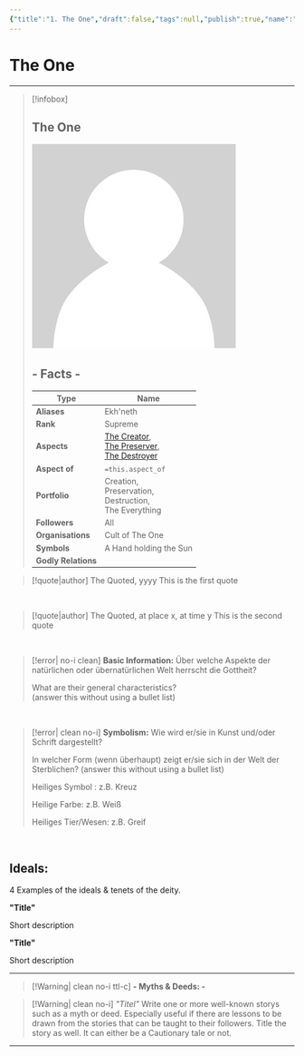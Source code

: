 ```yaml
---
{"title":"1. The One","draft":false,"tags":null,"publish":true,"name":"The One","aliases":"Ekh'neth","organisations":"Cult of The One","rank":"Supreme","symbol":"A Hand holding the Sun","portfolio":"Creation, <br>Preservation, <br>Destruction, <br>The Everything","followers":"All","relations":"","path":"3. Gods & Religion/2. Ekh'neth - The One True God/1. The One.md","permalink":"/3-gods-and-religion/2-ekh-neth-the-one-true-god/1-the-one/","PassFrontmatter":true}
---
```


# The One
---
> [!infobox]
> 
> 
> ## **The One**
> 
> ![../../../NPC_Placeholder.jpg](../../NPC_Placeholder.jpg)
> 
> ## - Facts -
> | Type | Name |
> | ---- | ---- |
> | **Aliases** | Ekh'neth |
> | **Rank** | Supreme |
> | **Aspects** | [The Creator](../3.%20The%20Trinity/2.%20The%20Creator.md), <br>[The Preserver](../3.%20The%20Trinity/3.%20The%20Preserver.md), <br>[The Destroyer](../3.%20The%20Trinity/4.%20The%20Destroyer.md) |
> | **Aspect of** | `=this.aspect_of` |
> | **Portfolio** | Creation, <br>Preservation, <br>Destruction, <br>The Everything |
> | **Followers** | All |
> | **Organisations** | Cult of The One |
> | **Symbols** | A Hand holding the Sun |
> | **Godly Relations** |  |


> [!quote|author] The Quoted, yyyy
> This is the first quote

<br>

> [!quote|author] The Quoted, at place x, at time y
> This is the second quote

<br>

> [!error| no-i clean] **Basic Information:**
> Über welche Aspekte der natürlichen oder übernatürlichen Welt herrscht die Gottheit?
>
> What are their general characteristics?  
> (answer this without using a bullet list)

<br>

> [!error| clean no-i] **Symbolism:**
> Wie wird er/sie in Kunst und/oder Schrift dargestellt?
> 
> In welcher Form (wenn überhaupt) zeigt er/sie sich in der Welt der Sterblichen?
> (answer this without using a bullet list)
> 
> Heiliges Symbol : z.B. Kreuz
> 
> Heilige Farbe: z.B. Weiß
> 
> Heiliges Tier/Wesen: z.B. Greif

<br>

## Ideals:
4 Examples of the ideals & tenets of the deity.

**"Title"**

Short description

**"Title"**

Short description

---

> [!Warning| clean no-i ttl-c] **- Myths & Deeds: -**

>[!Warning| clean no-i] *"Titel"*
> Write one or more well-known storys such as a myth or deed. Especially useful if there are lessons to be drawn from the stories that can be taught to their followers. Title the story as well. It can either be a Cautionary tale or not.

---